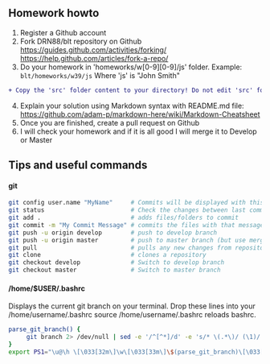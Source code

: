 ## Homework howto

1. Register a Github account
2. Fork DRN88/blt repository on Github  
https://guides.github.com/activities/forking/  
https://help.github.com/articles/fork-a-repo/  
3. Do your homework in 'homeworks/w[0-9][0-9]/js' folder. Example:
```blt/homeworks/w39/js``` Where 'js' is "John Smith"
```diff
+ Copy the 'src' folder content to your directory! Do not edit 'src' folder content.
```
4. Explain your solution using Markdown syntax with README.md file:   https://github.com/adam-p/markdown-here/wiki/Markdown-Cheatsheet
5. Once you are finished, create a pull request on Github
6. I will check your homework and if it is all good I will merge it to Develop or Master


## Tips and useful commands
#### git
```bash
git config user.name "MyName"     # Commits will be displayed with this uploader name - https://help.github.com/articles/setting-your-username-in-git/
git status                        # Check the changes between last commit vs newer changes
git add .                         # adds files/folders to commit
git commit -m "My Commit Message" # commits the files with that message
git push -u origin develop        # push to develop branch
git push -u origin master         # push to master branch (but use merge from develop instead)
git pull                          # pulls any new changes from repository
git clone                         # clones a repository
git checkout develop              # Switch to develop branch
git checkout master               # Switch to master branch
```
#### /home/$USER/.bashrc
Displays the current git branch on your terminal. Drop these lines into your /home/username/.bashrc
source /home/username/.bashrc reloads bashrc.
```bash
parse_git_branch() {
     git branch 2> /dev/null | sed -e '/^[^*]/d' -e 's/* \(.*\)/ (\1)/'
}
export PS1="\u@\h \[\033[32m\]\w\[\033[33m\]\$(parse_git_branch)\[\033[00m\] $ "
```
